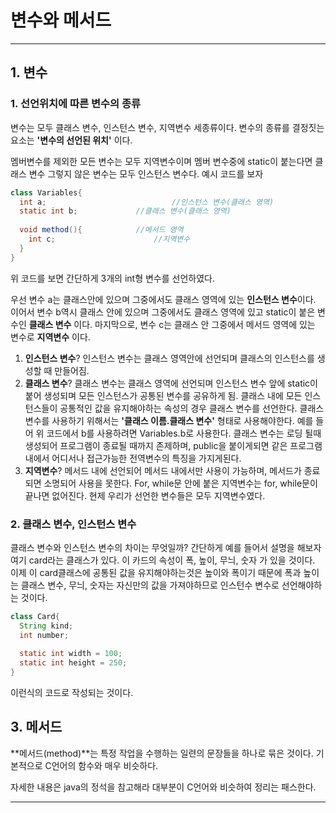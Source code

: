 # 변수와 메서드

---

## 1. 변수

### 1. 선언위치에 따른 변수의 종류

변수는 모두 클래스 변수, 인스턴스 변수, 지역변수 세종류이다. 변수의 종류를 결정짓는 요소는 **'변수의 선언된 위치'** 이다. 

멤버변수를 제외한 모든 변수는 모두 지역변수이며 멤버 변수중에 static이 붙는다면 클래스 변수 그렇지 않은 변수는 모두 인스턴스 변수다. 예시 코드를 보자

~~~java
class Variables{
  int a;							//인스턴스 변수(클래스 영역)
  static int b;				//클래스 변수(클래스 영역)
  
  void method(){			//메서드 영역
    int c;						//지역변수
  }
}
~~~

위 코드를 보면 간단하게 3개의 int형 변수를 선언하였다. 

우선 변수 a는 클래스안에 있으며 그중에서도 클래스 영역에 있는 **인스턴스 변수**이다. 이어서 변수 b역시 클래스 안에 있으며 그중에서도 클래스 영역에 있고 static이 붙은 변수인 **클래스 변수** 이다. 마지막으로, 변수 c는 클래스 안 그중에서 메서드 영역에 있는 변수로 **지역변수** 이다.

1. **인스턴스 변수**? 인스턴스 변수는 클래스 영역안에 선언되며 클래스의 인스턴스를 생성할 때 만들어짐.
2. **클래스 변수**? 클래스 변수는 클래스 영역에 선언되며 인스턴스 변수 앞에 static이 붙어 생성되며 모든 인스턴스가 공통된 변수를 공유하게 됨. 클래스 내에 모든 인스턴스들이 공통적인 값을 유지해야하는 속성의 경우 클래스 변수를 선언한다. 클래스 변수를 사용하기 위해서는 **'클래스 이름.클래스 변수'** 형태로 사용해야한다. 예를 들어 위 코드에서 b를 사용하려면 Variables.b로 사용한다. 클래스 변수는 로딩 될때 생성되어 프로그램이 종료될 때까지 존제하며, public을 붙이게되면 같은 프로그램내에서 어디서나 접근가능한 전역변수의 특징을 가지게된다.
3. **지역변수**? 메서드 내에 선언되어 메서드 내에서만 사용이 가능하며, 메서드가 종료되면 소명되어 사용을 못한다. For, while문 안에 붙은 지역변수는 for, while문이 끝나면 없어진다. 현제 우리가 선언한 변수들은 모두 지역변수였다.

### 2. 클래스 변수, 인스턴스 변수

클래스 변수와 인스턴스 변수의 차이는 무엇일까? 간단하게 예를 들어서 설명을 해보자 여기 card라는 클래스가 있다. 이 카드의 속성이 폭, 높이, 무늬, 숫자 가 있을 것이다. 이제 이 card클래스에 공통된 값을 유지해야하는것은 높이와 폭이기 때문에 폭과 높이는 클래스 변수, 무늬, 숫자는 자신만의 값을 가져야하므로 인스턴수 변수로 선언해야하는 것이다.

~~~java
class Card{
  String kind;
  int number;
  
  static int width = 100;
  static int height = 250;
}
~~~

이런식의 코드로 작성되는 것이다.

## 3. 메서드

**메서드(method)**는 특정 작업을 수행하는 일련의 문장들을 하나로 묶은 것이다. 기본적으로 C언어의 함수와 매우 비슷하다.

자세한 내용은 java의 정석을 참고해라 대부분이 C언어와 비슷하여 정리는 패스한다.

---

